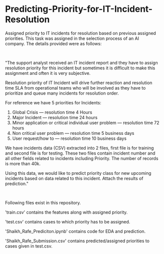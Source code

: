 # Predicting-Priority-for-IT-Incident-Resolution

Assigned priority to IT incidents for resolution based on previous assigned priorities. This task was assigned in the selection process of an AI company. The details provided were as follows:

<br/>

"The support analyst received an IT incident report and they have to assign resolution priority for this incident but sometimes it is difficult to make this assignment and often it is very subjective.

Resolution priority of IT Incident will drive further reaction and resolution time SLA from operational teams who will be involved as they have to prioritize and queue many incidents for resolution order.

For reference we have 5 priorities for Incidents:
1.	Global Crisis — resolution time 4 Hours
2.	Major Incident — resolution time 24 hours
3.	Minor application or critical individual user problem — resolution time 72 hours
4.	Non critical user problem — resolution time 5 business days
5.	User request/how to — resolution time 10 business days

We have incidents data (CSV) extracted into 2 files, first file is for training and second file is for testing. These two files contain incident number and all other fields related to incidents including Priority. The number of records is more than 40k.

Using this data, we would like to predict priority class for new upcoming incidents based on data related to this incident. Attach the results of prediction."

<br/>

Following files exist in this repository.


'train.csv' contains the features along with assigned priority. 

'test.csv' contains cases to which priority has to be assigned.

'Shaikh_Rafe_Prediciton.ipynb' contains code for EDA and prediction.

'Shaikh_Rafe_Submission.csv' contains predicted/assigned priorities to cases given in test.csv.



